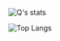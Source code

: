 ![Q's stats](https://github-readme-stats.vercel.app/api?username=react&show_icons=true&theme=gotham)

![Top Langs](https://github-readme-stats.vercel.app/api/top-langs/?username=qrhfz&hide=c%2B%2B,cmake,TeX,html)
